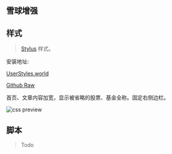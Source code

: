 ## 雪球增强

## 样式

> [Stylus](https://github.com/openstyles/stylus) 样式。

安装地址:

[UserStyles.world](https://userstyles.world/style/24258/)

[Github Raw](https://raw.githubusercontent.com/ewigl/snowball-enhanced/main/snowball.user.css)

首页、文章内容加宽，显示被省略的股票、基金全称。固定右侧边栏。

![css preview](https://github.com/user-attachments/assets/5fcac41a-c41e-430f-8319-eced1db9f621)

## 脚本

> Todo
